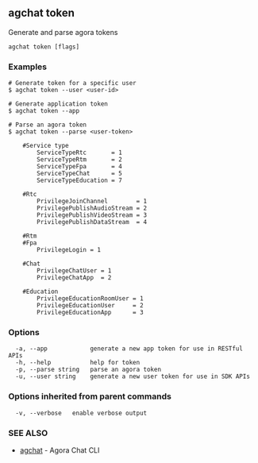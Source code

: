 ## agchat token

Generate and parse agora tokens

```
agchat token [flags]
```

### Examples

```
# Generate token for a specific user
$ agchat token --user <user-id>

# Generate application token
$ agchat token --app

# Parse an agora token
$ agchat token --parse <user-token>

	#Service type
		ServiceTypeRtc       = 1
		ServiceTypeRtm       = 2
		ServiceTypeFpa       = 4
		ServiceTypeChat      = 5
		ServiceTypeEducation = 7

	#Rtc
		PrivilegeJoinChannel        = 1
		PrivilegePublishAudioStream = 2
		PrivilegePublishVideoStream = 3
		PrivilegePublishDataStream  = 4

	#Rtm
	#Fpa
		PrivilegeLogin = 1

	#Chat
		PrivilegeChatUser = 1
		PrivilegeChatApp  = 2

	#Education
		PrivilegeEducationRoomUser = 1
		PrivilegeEducationUser     = 2
		PrivilegeEducationApp      = 3

```

### Options

```
  -a, --app            generate a new app token for use in RESTful APIs
  -h, --help           help for token
  -p, --parse string   parse an agora token
  -u, --user string    generate a new user token for use in SDK APIs
```

### Options inherited from parent commands

```
  -v, --verbose   enable verbose output
```

### SEE ALSO

* [agchat](agchat.md)	 - Agora Chat CLI

